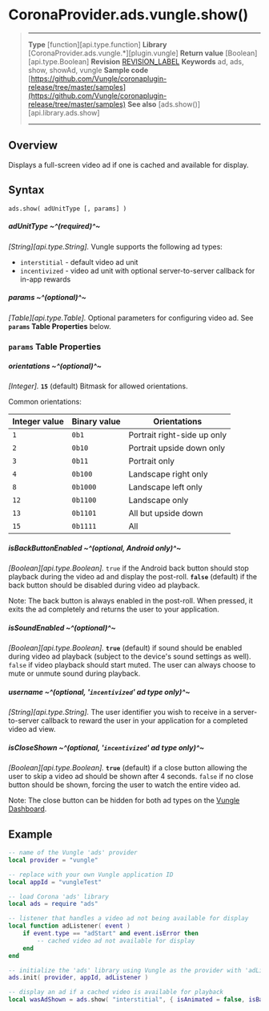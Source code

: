 # CoronaProvider.ads.vungle.show()

> --------------------- ------------------------------------------------------------------------------------------
> __Type__              [function][api.type.function]
> __Library__           [CoronaProvider.ads.vungle.*][plugin.vungle]
> __Return value__      [Boolean][api.type.Boolean]
> __Revision__          [REVISION_LABEL](REVISION_URL)
> __Keywords__          ad, ads, show, showAd, vungle
> __Sample code__       [https://github.com/Vungle/coronaplugin-release/tree/master/samples](https://github.com/Vungle/coronaplugin-release/tree/master/samples)
> __See also__          [ads.show()][api.library.ads.show]
> --------------------- ------------------------------------------------------------------------------------------

## Overview

Displays a full-screen video ad if one is cached and available for display.

## Syntax

	ads.show( adUnitType [, params] )

##### adUnitType ~^(required)^~
_[String][api.type.String]._ Vungle supports the following ad types:

* `interstitial` - default video ad unit
* `incentivized` - video ad unit with optional server-to-server callback for in-app rewards

##### params ~^(optional)^~
_[Table][api.type.Table]._ Optional parameters for configuring video ad.  See **`params` Table Properties** below.

### `params` Table Properties

##### orientations ~^(optional)^~
_[Integer]._  **`15`** (default) Bitmask for allowed orientations. 

Common orientations:

Integer value|Binary value|Orientations
--- | --- | ---
`1`|`0b1`|Portrait right-side up only
`2`|`0b10`|Portrait upside down only
`3`|`0b11`|Portrait only
`4`|`0b100`|Landscape right only
`8`|`0b1000`|Landscape left only
`12`|`0b1100`|Landscape only
`13`|`0b1101`|All but upside down
`15`|`0b1111`|All

##### isBackButtonEnabled ~^(optional,&#32;Android&#32;only)^~
_[Boolean][api.type.Boolean]._  `true` if the Android back button should stop playback during the video ad and display the post-roll.  **`false`** (default) if the back button should be disabled during video ad playback.

Note:  The back button is always enabled in the post-roll.  When pressed, it exits the ad completely and returns the user to your application.

##### isSoundEnabled ~^(optional)^~
_[Boolean][api.type.Boolean]._  **`true`** (default) if sound should be enabled during video ad playback (subject to the device's sound settings as well).  `false` if video playback should start muted.  The user can always choose to mute or unmute sound during playback.

##### username ~^(optional,&#32;'`incentivized`'&#32;ad&#32;type&#32;only)^~
_[String][api.type.String]._  The user identifier you wish to receive in a server-to-server callback to reward the user in your application for a completed video ad view.

##### isCloseShown ~^(optional,&#32;'`incentivized`'&#32;ad&#32;type&#32;only)^~
_[Boolean][api.type.Boolean]._  **`true`** (default) if a close button allowing the user to skip a video ad should be shown after 4 seconds.  `false` if no close button should be shown, forcing the user to watch the entire video ad.

Note:  The close button can be hidden for both ad types on the [Vungle Dashboard](https://v.vungle.com/).

## Example

``````lua
-- name of the Vungle 'ads' provider
local provider = "vungle"

-- replace with your own Vungle application ID
local appId = "vungleTest"

-- load Corona 'ads' library
local ads = require "ads"

-- listener that handles a video ad not being available for display
local function adListener( event )
    if event.type == "adStart" and event.isError then
        -- cached video ad not available for display
    end
end

-- initialize the 'ads' library using Vungle as the provider with 'adListener' as an optional 3rd parameter
ads.init( provider, appId, adListener )

-- display an ad if a cached video is available for playback
local wasAdShown = ads.show( "interstitial", { isAnimated = false, isBackButtonEnabled = true } )
``````
